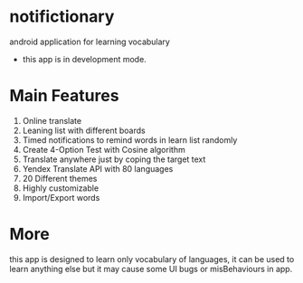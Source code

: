 # notifictionary

android application for learning vocabulary

* this app is in development mode.

# Main Features
1. Online translate
2. Leaning list with different boards
3. Timed notifications to remind words in learn list randomly
4. Create 4-Option Test with Cosine algorithm 
5. Translate anywhere just by coping the target text
6. Yendex Translate API with 80 languages
7. 20 Different themes
8. Highly customizable
9. Import/Export words

# More
this app is designed to learn only vocabulary of languages, it can be used to learn anything else but it may cause some UI bugs or misBehaviours in app.
